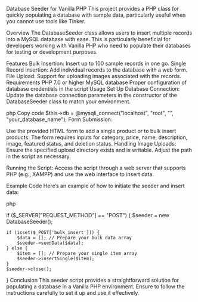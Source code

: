 


Database Seeder for Vanilla PHP
This project provides a PHP class for quickly populating a database with sample data, particularly useful when you cannot use tools like Tinker.

Overview
The DatabaseSeeder class allows users to insert multiple records into a MySQL database with ease. This is particularly beneficial for developers working with Vanilla PHP who need to populate their databases for testing or development purposes.

Features
Bulk Insertion: Insert up to 100 sample records in one go.
Single Record Insertion: Add individual records to the database with a web form.
File Upload: Support for uploading images associated with the records.
Requirements
PHP 7.0 or higher
MySQL database
Proper configuration of database credentials in the script
Usage
Set Up Database Connection: Update the database connection parameters in the constructor of the DatabaseSeeder class to match your environment.

php
Copy code
$this->db = @mysqli_connect("localhost", "root", "", "your_database_name");
Form Submission:

Use the provided HTML form to add a single product or to bulk insert products.
The form requires inputs for category, price, name, description, image, featured status, and deletion status.
Handling Image Uploads: Ensure the specified upload directory exists and is writable. Adjust the path in the script as necessary.

Running the Script: Access the script through a web server that supports PHP (e.g., XAMPP) and use the web interface to insert data.

Example Code
Here’s an example of how to initiate the seeder and insert data:

php

if ($_SERVER["REQUEST_METHOD"] == "POST") {
    $seeder = new DatabaseSeeder();

    if (isset($_POST['bulk_insert'])) {
        $data = []; // Prepare your bulk data array
        $seeder->seedData($data);
    } else {
        $item = []; // Prepare your single item array
        $seeder->insertSingle($item);
    }
    $seeder->close();
}
Conclusion
This seeder script provides a straightforward solution for populating a database in a Vanilla PHP environment. Ensure to follow the instructions carefully to set it up and use it effectively.

